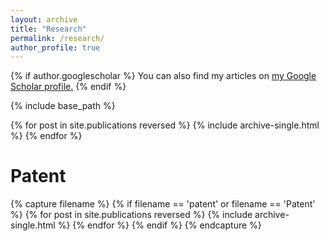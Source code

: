 ```yaml
---
layout: archive
title: "Research"
permalink: /research/
author_profile: true
---
```


{% if author.googlescholar %}
  You can also find my articles on <u><a href="{{author.googlescholar}}">my Google Scholar profile</a>.</u>
{% endif %}

{% include base_path %}

{% for post in site.publications reversed %}
  {% include archive-single.html %}
{% endfor %}

Patent
====
{% capture filename %}
  {% if filename == 'patent' or filename == 'Patent' %}
    {% for post in site.publications reversed %}
      {% include archive-single.html %}
    {% endfor %}
  {% endif %}
{% endcapture %}
